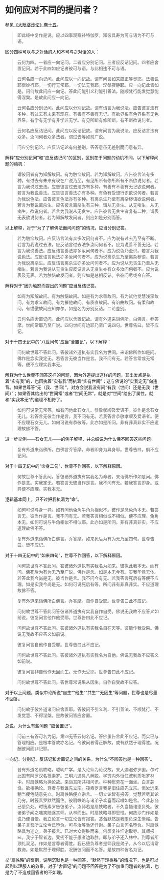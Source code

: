 # 如何应对不同的提问者？

参见[《大毗婆沙论》卷十五](https://github.com/gwsice/buddhism/blob/master/%E9%83%A8%E6%B4%BE/%E8%AF%B4%E4%B8%80%E5%88%87%E6%9C%89%E9%83%A8/%E5%A4%A7%E6%AF%97%E5%A9%86%E6%B2%99%E8%AE%BA/015.md#si_shi_guan_cha_bu_te_jia_luo)。

> 即此经中复作是说。应以四事观察补特伽罗。知彼具寿为可与语为不可与语。

区分四种可以与之对话的人和不可与之对话的人：

> 云何为四。一者应一向记问。二者应分别记问。三者应反诘记问。四者应舍置记问。若于此四如应记者彼可与语。与此相违不可与语。



> 云何名应一向记问。此问应以一向记故。谓有问言如来应正等觉耶。法善说耶僧妙行耶。一切行无常耶。一切法无我耶。涅槃寂静耶。应一向记此皆如是。问何故此问应一向记。答此问能引义利能引善法。随顺梵行能发觉慧能得涅槃。是故此问应一向记。



> 云何名应分别记问。此问应以分别记故。谓有请言为我说法。应告彼言法有多种。有过去有未来有现在。有善有不善有无记。有欲界系有色界系有无色界系。有学有无学有非学非无学。有见所断有修所断。有不断欲说何者。



> 云何名应反诘记问。此问应以反诘记故。谓有问言为我说法。应反诘言法有众多。汝问何者众多法者。谓过去等如前广说。



> 问应分别记论。应反诘记论有何差别。答答意虽无差别而问意有异。

解释“应分别记问”和“应反诘记问”的区别，区别在于问题的动机不同，以下解释问题的动机：

> 谓彼问者有为知解故问。有为触恼故问。若为知解故问。应告彼言法有多种。有过去有未来有现在广说乃至。有见所断有修所断有不断欲说何者。若言为我说过去法。应告彼言过去法亦有多种。有善有不善有无记欲说何者。若言为我说善法。应告彼言善法亦有多种。有色有受想行识欲说何者。若言为我说色法。应告彼言色法亦有多种。有离杀生乃至有离杂秽语欲说何者。若言为我说离杀生。应告彼言离杀生有三种。谓从无贪生。从无嗔生。从无痴生。欲说何者。若言为我说从无贪生。应告彼言无贪生者复有二种。谓表无表欲说何者。若为知解故发问者。则应如是分别而答。

以上解释，对于“为了了解佛法而问问题”的情况，应当分别记答。

> 若为触恼故问。应反诘言法有众多汝问何者不。应为说有过去乃至有不断。若言为我说过去法。应反诘言过去法多汝问何者不。应为说善不善无记。若言为我说善法。应反诘言善法亦多汝问何者不。应为说色乃至识。若言为我说色法。应反诘言色法亦多汝问何者不。应为说离杀生乃至离杂秽语。若言为我说离杀生。应反诘言离杀生亦多汝问何者不。应为说从无贪生乃至从无痴生。若言为我说从无贪生应反诘言从无贪生亦有众多汝问何者不。应为说表及无表。若为触恼故发问者。则应如是总相反诘。令彼问尽或令自答。

解释对于“因为触怒而提出的问题”应当反诘记答。

> 如有为知解故问。有为触恼故问。如是有为求善故问。有为试他觉慧浅深故问。有为求义故问。有为摧他故问。有质直故问。有谄曲故问。有柔和故问。有憍傲故问应知亦尔。如是名为分别反诘。二论差别。



> 云何名应舍置记问。此问应以舍置记故。谓有外道来诣佛所。白佛言。乔答摩。世间常耶乃至广说。四句世间有边耶乃至广说四句。世尊告曰。皆不应记。

对于十四无记中的“八世间句”应当“舍置记”，以下解释：

> 问何故世尊不答此问。答彼诸外道执有实我名为世间。来诣佛所作如是问。佛作是念实我定无。若答言无彼当作是言。我不问有无。若答言常或无常等。便不应理实我本无。

解释为什么世尊不回答这样的问题，因为外道提出这样的问题，其出发点是执着“实有我”的，也因执着“实有我”而执着“实有世间”；这与佛说的“实我定无”向违背。如果世尊答“无（我、世间）”，对方会说我没有问“有我（世间）还是无我（世间）”；如果答其给出的“世间常”或者“世间无常”，就是对“世间”给出了属性，就和“实我本无”的道理不相符了。

> 如何可说常无常等。如有问他此石女儿。恭敬孝顺及爱语不。彼作是念石女无儿。若答言无彼当作是言。我不问有无。若我答言恭敬孝顺及爱语者。便不应理石女无儿。如何可说有恭敬等。此亦如是所问。非有非真非实不应道理故佛不答。

进一步举例——石女无儿——的例子解释，并总结说为什么佛不回答这些问题。

> 复有外道来诣佛所。白佛言乔答摩。命者即身为异身耶。世尊告曰。俱不应记问。

对于十四无记中的“命身二句”，世尊不作回答，以下解释原因。

> 何故世尊不答此问。答彼诸外道执有实我名为命者。来诣佛所作如是问。佛作是念。实我定无。若答言无彼当作是言。我不问有无。若我答言即身。或异便不应理。实我本无。

逻辑基本同上，只不过把我执着为“命”。

> 如何可说与身一异。如有问他兔角牛角为相似不。彼作是念兔角本无。若答言无。彼当作是言。我不问有无。若我答言相似或不相似。便不应理。兔角本无。如何可说与牛角相似不相似耶。此亦如是所问。非有非真非实。不应道理故佛不答。



> 复有外道来诣佛所白佛言。乔答摩。如来死后为有为无乃至四句。世尊告曰。皆不应记。

对于十四无记中的“如来四句”，世尊不作回答，以下解释原因。

> 问何故世尊不答此问。答彼诸外道执有实我名为如来。彼执此我本无。而有问。佛死后为有为无乃至广说。佛作是念。如是本无今有。实我毕竟无体。若答此我今尚是无。彼当作是言。我不问今有无。若我答言死后有等便不应理。如是实我今尚是无。如何可说死后有等。所问非有非真非实。不应道理故佛不答。



> 复有外道来诣佛所白佛言。乔答摩。自作自受耶。世尊告曰此不应记。
> 
> 问何故世尊不答此问答彼诸外道执有实我自作自受。佛说无我故不应答义如前说。彼复问言他作他受耶。世尊告曰此不应记。
> 
> 问何故世尊不答此问。答彼诸外道执有实我名自在天等。彼能作我受果。佛说无我故不应答义如前说。
> 
> 彼复问言自他作自受耶。世尊告曰此不应记。
> 
> 问何故世尊不答此问。答彼诸外道执有实我名为自他。佛说无我故不应答义如前说。
> 
> 彼复问言非自他作无因而生。无作无受耶。世尊告曰此不应记。
> 
> 问何故世尊不答此问。答世尊常说果从因生。自作自受故不应答。

对于以上问题，类似中论所说“自生”“他生”“共生”“无因生”等问题，世尊也是尽量不回答。

> 问何故于彼外道诸问应舍置耶。答彼问不引义利、不引善法、不顺梵行、不发觉慧、不得涅槃。是故彼问皆应舍置。

总说，为什么有些问题 “应舍置记”。

> 问前三有答可名为记。第四无答云何名记。答佛虽告言此不应记。而实已与答理相应。是根本答故亦名记。令彼问者得正解故。或有默然于理得胜。况酬彼问而非记耶。

一向记、分别记、反诘记和舍置记之间的关系，为什么“不回答也是一种回答”。

> 昔有外道名扇帙略。聪明广学。是大论师为论议故。来入迦湿弥罗国。尔时此国有阿罗汉名筏素罗。三明六通具八解脱。学穷内外恒住波利质呾罗林中。时扇帙略为捔论故。来诣其所共相问讯。种种慰劳在一面坐。白言苾刍。欲相捔论。尊者与我谁先立宗。筏素罗言我是旧住应先立宗。但汝远来稍当疲倦随意先立。时扇帙略便立宗言。一切立论皆有报答。觉慧若尽其论乃穷。时筏素罗默然而住。彼扇帙略与诸弟子欢喜而起唱如是言。今此苾刍已堕负处。时筏素罗告彼弟子。汝师若是扇帙略者。不久当悟谁堕负处。彼诸弟子闻之嗤笑随逐其师。从林而出。时扇帙略寻即思惟。何故沙门作如是说乃便自悟。我立论言一切立论皆有报答。苾刍默然是我堕负深生惭赧。告弟子言吾所立论今已堕负。可与汝等驰还忏谢。弟子白言何名堕负。时扇帙略具为述之。弟子报言。已对大众得胜而来。何须复往忏谢取辱。其师报曰。我宁于智者边。受劣不能于愚者边取胜。即与弟子还入林中。到尊者所顶礼双足。作如是言尊者得胜。我已堕负尊者是师我是弟子。从今以后请常教诲。如是默然于理得胜。况酬彼问而不名答。是故四种皆名为记。

举“扇帙略”的案例，说明沉默也是一种回答，“默然于理得胜”的情况下，也是可以起到以理服人的效果，对于“舍置记”的问题不回答是为了不加重问题者的执着，也是为了不造成回答者的不如理。